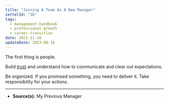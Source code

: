 ```yaml
---
title: "Joining A Team As A New Manager"
zettelId: "3b"
tags:
  - management-handbook
  - professional-growth
  - career-transition
date: 2021-11-28
updateDate: 2023-08-16
---
```


The first thing is people.

Build [trust](/notes/3b1/) and understand how to communicate and clear out expectations.

Be organized. If you promised something, you need to deliver it. Take responsibility for your actions.

---

- **Source(s):** My Previous Manager
